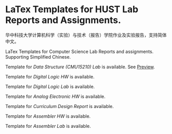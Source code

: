 # LaTex Templates for HUST Lab Reports and Assignments.

华中科技大学计算机科学（实验）与技术（报告）学院作业及实验报告，支持简体中文。

LaTex Templates for Computer Science Lab Reports and assignments. Supporting Simplified Chinese. 

Template for *Data Structure (CMU15210) Lab* is available. See [Preview](https://github.com/YuzheSHI/CMU-HUST-15210_Lab/blob/master/CS15210_Lab.pdf). 

Template for *Digital Logic HW* is available.

Template for *Digital Logic Lab* is available.

Template for *Analog Electronic HW* is available.

Template for *Curriculum Design Report* is available.

Template for *Assembler HW* is available.

Template for *Assembler Lab* is available.

